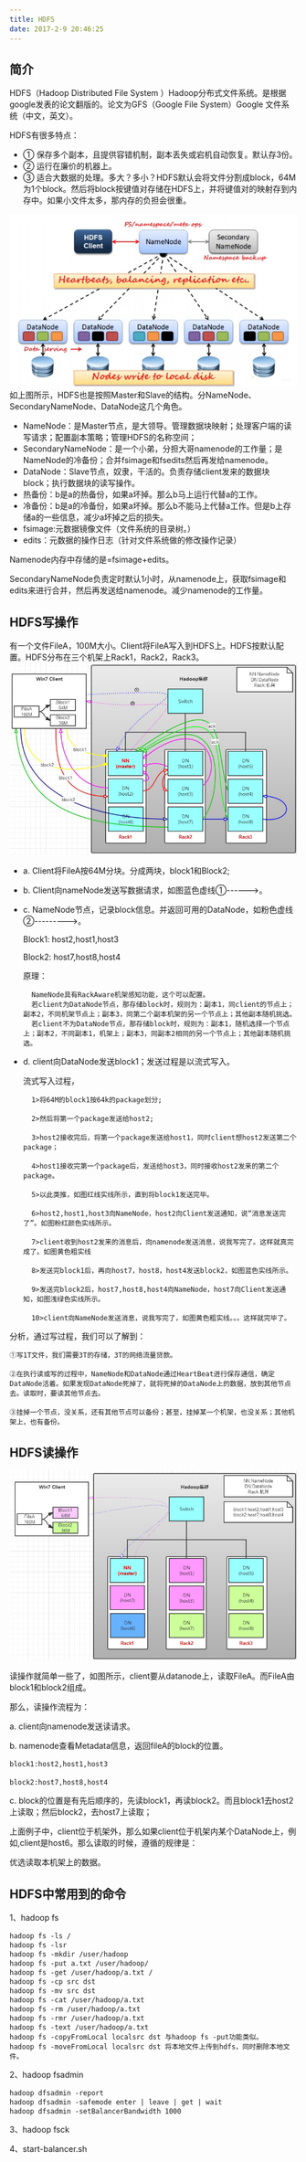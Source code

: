 ```yaml
---
title: HDFS
date: 2017-2-9 20:46:25
---
```


## 简介
HDFS（Hadoop Distributed File System ）Hadoop分布式文件系统。是根据google发表的论文翻版的。论文为GFS（Google File System）Google 文件系统（中文，英文）。

HDFS有很多特点：
-    ① 保存多个副本，且提供容错机制，副本丢失或宕机自动恢复。默认存3份。
-    ② 运行在廉价的机器上。
-    ③ 适合大数据的处理。多大？多小？HDFS默认会将文件分割成block，64M为1个block。然后将block按键值对存储在HDFS上，并将键值对的映射存到内存中。如果小文件太多，那内存的负担会很重。

![hdfs1](/images/hdfs1.jpg)
如上图所示，HDFS也是按照Master和Slave的结构。分NameNode、SecondaryNameNode、DataNode这几个角色。

- NameNode：是Master节点，是大领导。管理数据块映射；处理客户端的读写请求；配置副本策略；管理HDFS的名称空间；
- SecondaryNameNode：是一个小弟，分担大哥namenode的工作量；是NameNode的冷备份；合并fsimage和fsedits然后再发给namenode。
- DataNode：Slave节点，奴隶，干活的。负责存储client发来的数据块block；执行数据块的读写操作。
- 热备份：b是a的热备份，如果a坏掉。那么b马上运行代替a的工作。
- 冷备份：b是a的冷备份，如果a坏掉。那么b不能马上代替a工作。但是b上存储a的一些信息，减少a坏掉之后的损失。
- fsimage:元数据镜像文件（文件系统的目录树。）
- edits：元数据的操作日志（针对文件系统做的修改操作记录）

Namenode内存中存储的是=fsimage+edits。

SecondaryNameNode负责定时默认1小时，从namenode上，获取fsimage和edits来进行合并，然后再发送给namenode。减少namenode的工作量。

## HDFS写操作
有一个文件FileA，100M大小。Client将FileA写入到HDFS上。HDFS按默认配置。HDFS分布在三个机架上Rack1，Rack2，Rack3。
![hdfs-write](/images/hdfs-write.jpg)
- a. Client将FileA按64M分块。分成两块，block1和Block2;
- b. Client向nameNode发送写数据请求，如图蓝色虚线①------>。
- c. NameNode节点，记录block信息。并返回可用的DataNode，如粉色虚线②--------->。

    Block1: host2,host1,host3

    Block2: host7,host8,host4

    原理：

        NameNode具有RackAware机架感知功能，这个可以配置。
        若client为DataNode节点，那存储block时，规则为：副本1，同client的节点上；副本2，不同机架节点上；副本3，同第二个副本机架的另一个节点上；其他副本随机挑选。
        若client不为DataNode节点，那存储block时，规则为：副本1，随机选择一个节点上；副本2，不同副本1，机架上；副本3，同副本2相同的另一个节点上；其他副本随机挑选。

- d. client向DataNode发送block1；发送过程是以流式写入。

    流式写入过程，

        1>将64M的block1按64k的package划分;

        2>然后将第一个package发送给host2;

        3>host2接收完后，将第一个package发送给host1，同时client想host2发送第二个package；

        4>host1接收完第一个package后，发送给host3，同时接收host2发来的第二个package。

        5>以此类推，如图红线实线所示，直到将block1发送完毕。

        6>host2,host1,host3向NameNode，host2向Client发送通知，说“消息发送完了”。如图粉红颜色实线所示。

        7>client收到host2发来的消息后，向namenode发送消息，说我写完了。这样就真完成了。如图黄色粗实线

        8>发送完block1后，再向host7，host8，host4发送block2，如图蓝色实线所示。

        9>发送完block2后，host7,host8,host4向NameNode，host7向Client发送通知，如图浅绿色实线所示。

        10>client向NameNode发送消息，说我写完了，如图黄色粗实线。。。这样就完毕了。

分析，通过写过程，我们可以了解到：

    ①写1T文件，我们需要3T的存储，3T的网络流量贷款。

    ②在执行读或写的过程中，NameNode和DataNode通过HeartBeat进行保存通信，确定DataNode活着。如果发现DataNode死掉了，就将死掉的DataNode上的数据，放到其他节点去。读取时，要读其他节点去。

    ③挂掉一个节点，没关系，还有其他节点可以备份；甚至，挂掉某一个机架，也没关系；其他机架上，也有备份。

## HDFS读操作
![hdfs-read](/images/hdfs-read.jpg)

读操作就简单一些了，如图所示，client要从datanode上，读取FileA。而FileA由block1和block2组成。



那么，读操作流程为：

a. client向namenode发送读请求。

b. namenode查看Metadata信息，返回fileA的block的位置。

    block1:host2,host1,host3

    block2:host7,host8,host4

c. block的位置是有先后顺序的，先读block1，再读block2。而且block1去host2上读取；然后block2，去host7上读取；



上面例子中，client位于机架外，那么如果client位于机架内某个DataNode上，例如,client是host6。那么读取的时候，遵循的规律是：

优选读取本机架上的数据。


## HDFS中常用到的命令
1、hadoop fs
```
hadoop fs -ls /
hadoop fs -lsr
hadoop fs -mkdir /user/hadoop
hadoop fs -put a.txt /user/hadoop/
hadoop fs -get /user/hadoop/a.txt /
hadoop fs -cp src dst
hadoop fs -mv src dst
hadoop fs -cat /user/hadoop/a.txt
hadoop fs -rm /user/hadoop/a.txt
hadoop fs -rmr /user/hadoop/a.txt
hadoop fs -text /user/hadoop/a.txt
hadoop fs -copyFromLocal localsrc dst 与hadoop fs -put功能类似。
hadoop fs -moveFromLocal localsrc dst 将本地文件上传到hdfs，同时删除本地文件。
```
2、hadoop fsadmin
```
hadoop dfsadmin -report
hadoop dfsadmin -safemode enter | leave | get | wait
hadoop dfsadmin -setBalancerBandwidth 1000
```

3、hadoop fsck

4、start-balancer.sh
